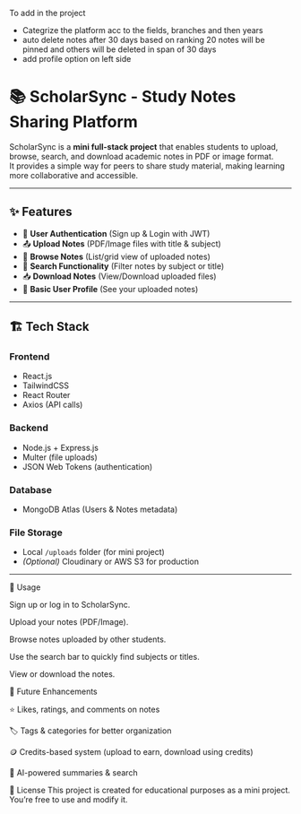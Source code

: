 To add in the project 

 - Categrize the platform acc to the fields, branches and then years
 - auto delete notes after 30 days based on ranking 20 notes will be pinned and others will be deleted in span of 30 days
 - add profile option on left side 


# 📚 ScholarSync - Study Notes Sharing Platform

ScholarSync is a **mini full-stack project** that enables students to upload, browse, search, and download academic notes in PDF or image format.  
It provides a simple way for peers to share study material, making learning more collaborative and accessible.  

---

## ✨ Features
- 🔐 **User Authentication** (Sign up & Login with JWT)  
- 📤 **Upload Notes** (PDF/Image files with title & subject)  
- 📂 **Browse Notes** (List/grid view of uploaded notes)  
- 🔎 **Search Functionality** (Filter notes by subject or title)  
- 📥 **Download Notes** (View/Download uploaded files)  
- 👤 **Basic User Profile** (See your uploaded notes)  

---

## 🏗 Tech Stack

### **Frontend**
- React.js  
- TailwindCSS  
- React Router  
- Axios (API calls)  

### **Backend**
- Node.js + Express.js  
- Multer (file uploads)  
- JSON Web Tokens (authentication)  

### **Database**
- MongoDB Atlas (Users & Notes metadata)  

### **File Storage**
- Local `/uploads` folder (for mini project)  
- *(Optional)* Cloudinary or AWS S3 for production  

---

🚀 Usage

Sign up or log in to ScholarSync.

Upload your notes (PDF/Image).

Browse notes uploaded by other students.

Use the search bar to quickly find subjects or titles.

View or download the notes.

🎯 Future Enhancements

⭐ Likes, ratings, and comments on notes

🏷️ Tags & categories for better organization

🪙 Credits-based system (upload to earn, download using credits)

🤖 AI-powered summaries & search

📜 License
This project is created for educational purposes as a mini project.
You’re free to use and modify it.
